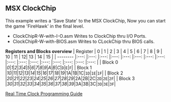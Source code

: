 ## MSX ClockChip  
  
This example writes a 'Save State' to the MSX ClockChip,
Now you can start the game 'FireHawk' in the final level.  
  
- ClockChipR-W-with-I-O.asm Writes to ClockChip thru I/O Ports.  
- ClockChipR-W-with-BIOS.asm Writes to CLockChip thru BIOS calls.

**Registers and Blocks overview**
| Register | 0	| 1	| 2	| 3	| 4	| 5	| 6	| 7	| 8	| 9	| 10 | 11 | 12| 13 | 14 | 15 |
| -------- |:---: |:---: |:---: |:---: |:---: |:---: |:---: |:---: |:---: |:---: |:---: |:---: |:---: |:---: |:---: |:---: |
| Block 0 |*0*|*1*|*2*|*3*|*4*|*5*|*6*|*7*|*8*|*9*|*A*|*B*|*C*|`D`|`E`|`F`|
| Block 1 |*10*|*11*|*12*|*13*|*14*|*15*|*16*|*17*|*18*|*19*|1A|1B|1C|`1D`|`1E`|`1F`|
| Block 2 |*20*|*21*|*22*|*23*|*24*|*25*|*26*|*27*|*28*|*29*|2A|2B|2C|`2D`|`2E`|`2F`|
| Block 3 |*30*|*31*|*32*|*33*|*34*|*35*|*36*|*37*|*38*|*39*|3A|3B|3C|`3D`|`3E`|`3F`|

[Real Time Clock Programming Guide](https://www.msx.org/wiki/Real_Time_Clock_Programming)